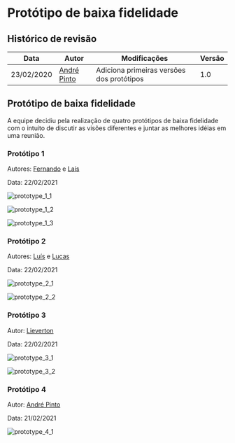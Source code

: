 # Protótipo de baixa fidelidade


## Histórico de revisão

| Data       | Autor                                        | Modificações                      | Versão |
| ---------- | -------------------------------------------- | --------------------------------- | ------ |
| 23/02/2020 | [André Pinto](https://github.com/andrelucax) | Adiciona primeiras versões dos protótipos | 1.0    |

## Protótipo de baixa fidelidade

A equipe decidiu pela realização de quatro protótipos de baixa fidelidade com o intuito de discutir as visões diferentes e juntar as melhores idéias em uma reunião.

### Protótipo 1

Autores: [Fernando](https://github.com/SFernandoS) e [Laís](https://github.com/laispa)

Data: 22/02/2021

![prototype_1_1](../assets/img/prototype/low/prototype_1_1.png)

![prototype_1_2](../assets/img/prototype/low/prototype_1_2.png)

![prototype_1_3](../assets/img/prototype/low/prototype_1_3.png)

### Protótipo 2 

Autores: [Luís](https://github.com/luisgaboardi) e [Lucas](https://github.com/nickby2)

Data: 22/02/2021

![prototype_2_1](../assets/img/prototype/low/prototype_2_1.png)

![prototype_2_2](../assets/img/prototype/low/prototype_2_2.png)

### Protótipo 3

Autor: [Lieverton](https://lievertom.github.io/)

Data: 22/02/2021

![prototype_3_1](../assets/img/prototype/low/prototype_3_1.jpg)

![prototype_3_2](../assets/img/prototype/low/prototype_3_2.jpg)

### Protótipo 4

Autor: [André Pinto](https://github.com/andrelucax)

Data: 21/02/2021

![prototype_4_1](../assets/img/prototype/low/prototype_4_1.png)
